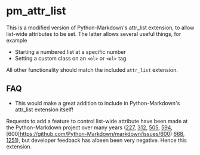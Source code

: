 # pm_attr_list

This is a modified version of Python-Markdown's
attr_list extension, to allow list-wide attributes to
be set. The latter allows several useful things, for example

* Starting a numbered list at a specific number
* Setting a custom class on an `<ol>` or `<ul>` tag

All other functionality should match the included `attr_list`
extension.

## FAQ

* This would make a great addition to include in Python-Markdown's
attr_list extension itself!

Requests to add a feature to control list-wide attribute
have been made at the Python-Markdown project over many years ([227](https://github.com/Python-Markdown/markdown/issues/227), 
[312](https://github.com/Python-Markdown/markdown/issues/312),
[505](https://github.com/Python-Markdown/markdown/issues/505),
[594](https://github.com/Python-Markdown/markdown/issues/594),
[600[https://github.com/Python-Markdown/markdown/issues/600)
[668](https://github.com/Python-Markdown/markdown/issues/668), [1251](https://github.com/Python-Markdown/markdown/pull/1252)),
but developer feedback has albeen been very negative. Hence this
extension.

